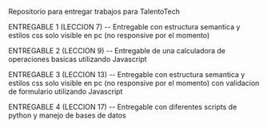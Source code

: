 Repositorio para entregar trabajos para TalentoTech

ENTREGABLE 1 (LECCION 7)
-- Entregable con estructura semantica y estilos css solo visible en pc (no responsive por el momento)

ENTREGABLE 2 (LECCION 9)
-- Entregable de una calculadora de operaciones basicas utilizando Javascript

ENTREGABLE 3 (LECCION 13)
-- Entregable con estructura semantica y estilos css solo visible en pc (no responsive por el momento) con validacion de formulario utilizando Javascript

ENTREGABLE 4 (LECCION 17)
-- Entregable con diferentes scripts de python y manejo de bases de datos 
